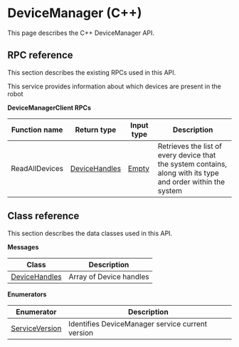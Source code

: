 # DeviceManager \(C++\)

This page describes the C++ DeviceManager API.

## RPC reference

This section describes the existing RPCs used in this API.

This service provides information about which devices are present in the robot

 **DeviceManagerClient RPCs** 

|Function name|Return type|Input type|Description|
|-------------|-----------|----------|-----------|
|ReadAllDevices|[DeviceHandles](../messages/DeviceManager/DeviceHandles.md#)|[Empty](../messages/Common/Empty.md#)|Retrieves the list of every device that the system contains, along with its type and order within the system|

## Class reference

This section describes the data classes used in this API.

 **Messages** 

|Class|Description|
|-----|-----------|
|[DeviceHandles](../messages/DeviceManager/DeviceHandles.md#)|Array of Device handles|

 **Enumerators** 

|Enumerator|Description|
|----------|-----------|
|[ServiceVersion](../enums/DeviceManager/ServiceVersion.md#)|Identifies DeviceManager service current version|

